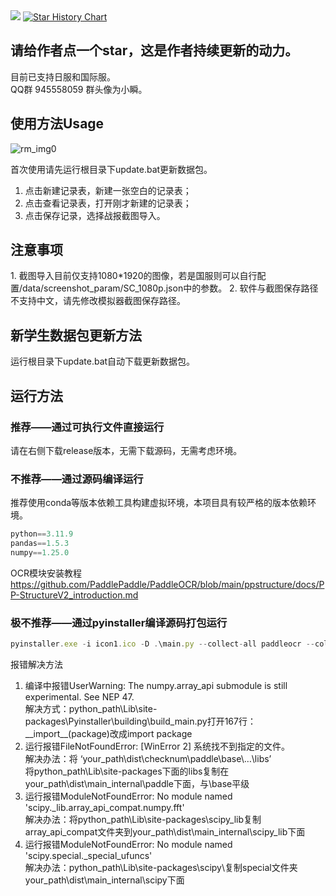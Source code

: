 <img src="https://count.getloli.com/@zolara?name=zolara&theme=booru-lewd&padding=7&offset=0&align=top&scale=1&pixelated=1&darkmode=auto">

<a href="https://star-history.com/#zolara/bluearchive_TcbHistoryTool&Date">
 <picture>
   <source media="(prefers-color-scheme: dark)" srcset="https://api.star-history.com/svg?repos=zolara/bluearchive_TcbHistoryTool&type=Date&theme=dark" />
   <source media="(prefers-color-scheme: light)" srcset="https://api.star-history.com/svg?repos=zolara/bluearchive_TcbHistoryTool&type=Date" />
   <img alt="Star History Chart" src="https://api.star-history.com/svg?repos=zolara/bluearchive_TcbHistoryTool&type=Date" />
 </picture>
</a>

<h2>请给作者点一个star，这是作者持续更新的动力。</h2>
目前已支持日服和国际服。<br>
QQ群 945558059 群头像为小瞬。

<h2>使用方法Usage</h2>

![rm_img0](https://github.com/user-attachments/assets/795dd269-e293-438c-8014-1b1a8c198964)

首次使用请先运行根目录下update.bat更新数据包。
1. 点击新建记录表，新建一张空白的记录表；
2. 点击查看记录表，打开刚才新建的记录表；
3. 点击保存记录，选择战报截图导入。

<h2>注意事项</h2>
1. 截图导入目前仅支持1080*1920的图像，若是国服则可以自行配置/data/screenshot_param/SC_1080p.json中的参数。
2. 软件与截图保存路径不支持中文，请先修改模拟器截图保存路径。


<h2>新学生数据包更新方法</h2>
运行根目录下update.bat自动下载更新数据包。

<h2>运行方法</h2>
<h3>推荐——通过可执行文件直接运行</h3>
请在右侧下载release版本，无需下载源码，无需考虑环境。

<h3>不推荐——通过源码编译运行</h3>
推荐使用conda等版本依赖工具构建虚拟环境，本项目具有较严格的版本依赖环境。

```javascript
python==3.11.9
pandas==1.5.3
numpy==1.25.0
```
OCR模块安装教程<https://github.com/PaddlePaddle/PaddleOCR/blob/main/ppstructure/docs/PP-StructureV2_introduction.md>

<h3>极不推荐——通过pyinstaller编译源码打包运行</h3>

```javascript
pyinstaller.exe -i icon1.ico -D .\main.py --collect-all paddleocr --collect-all pyclipper --collect-all imghdr --collect-all skimage --collect-all imgaug --collect-all scipy.io --collect-all lmdb -p python_path\Lib\site-packages\scipy\_lib\array_api_compat\numpy\fft --hidden-import PySide6.QtSvg
```
报错解决方法
1. 编译中报错UserWarning: The numpy.array_api submodule is still experimental. See NEP 47.<br />解决方式：python_path\Lib\site-packages\Pyinstaller\building\build_main.py打开167行：
\_\_import\_\_(package)改成import package
2. 运行报错FileNotFoundError: [WinError 2] 系统找不到指定的文件。<br />解决办法：将 ‘your_path\dist\checknum\paddle\base\…\libs’<br />将python_path\Lib\site-packages下面的libs复制在your_path\dist\main\_internal\paddle下面，与\base平级
3. 运行报错ModuleNotFoundError: No module named 'scipy._lib.array_api_compat.numpy.fft'<br /> 解决办法：将python_path\Lib\site-packages\scipy\_lib复制array_api_compat文件夹到your_path\dist\main\_internal\scipy\_lib下面
4. 运行报错ModuleNotFoundError: No module named 'scipy.special._special_ufuncs'<br /> 解决办法：python_path\Lib\site-packages\scipy\复制special文件夹your_path\dist\main\_internal\scipy下面
